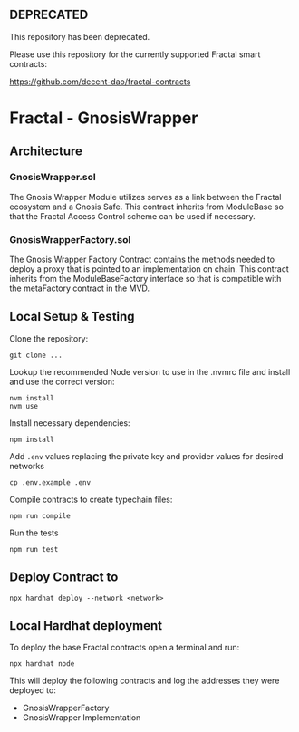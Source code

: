 ## DEPRECATED

This repository has been deprecated.

Please use this repository for the currently supported Fractal smart contracts:

https://github.com/decent-dao/fractal-contracts

# Fractal - GnosisWrapper

## Architecture
### GnosisWrapper.sol

The Gnosis Wrapper Module utilizes serves as a link between the Fractal ecosystem and a Gnosis Safe. This contract inherits from ModuleBase so that the Fractal Access Control scheme can be used if necessary.

### GnosisWrapperFactory.sol

The Gnosis Wrapper Factory Contract contains the methods needed to deploy a proxy that is pointed to an implementation on chain. This contract inherits from the ModuleBaseFactory interface so that is compatible with the metaFactory contract in the MVD.

## Local Setup & Testing

Clone the repository:
```shell
git clone ...
```

Lookup the recommended Node version to use in the .nvmrc file and install and use the correct version:
```shell
nvm install 
nvm use
```

Install necessary dependencies:
```shell
npm install
```

Add `.env` values replacing the private key and provider values for desired networks
```shell
cp .env.example .env
```

Compile contracts to create typechain files:
```shell
npm run compile
```

Run the tests
```shell
npm run test
```

## Deploy Contract to <network>
```shell
npx hardhat deploy --network <network>
```

## Local Hardhat deployment

To deploy the base Fractal contracts open a terminal and run:
```shell
npx hardhat node
```
This will deploy the following contracts and log the addresses they were deployed to:
 - GnosisWrapperFactory
 - GnosisWrapper Implementation
